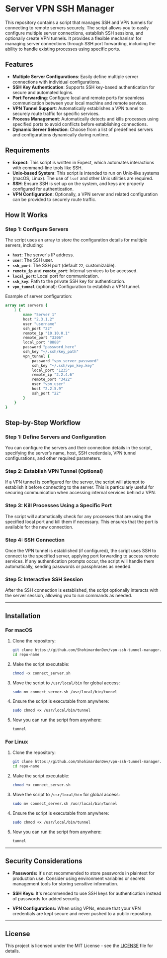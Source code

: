 # Server VPN SSH Manager

This repository contains a script that manages SSH and VPN tunnels for connecting to remote servers securely. The script allows you to easily configure multiple server connections, establish SSH sessions, and optionally create VPN tunnels. It provides a flexible mechanism for managing server connections through SSH port forwarding, including the ability to handle existing processes using specific ports.

## Features

- **Multiple Server Configurations**: Easily define multiple server connections with individual configurations.
- **SSH Key Authentication**: Supports SSH key-based authentication for secure and automated logins.
- **Port Forwarding**: Configure local and remote ports for seamless communication between your local machine and remote services.
- **VPN Tunnel Support**: Automatically establishes a VPN tunnel to securely route traffic for specific services.
- **Process Management**: Automatically detects and kills processes using specified ports to avoid conflicts before establishing connections.
- **Dynamic Server Selection**: Choose from a list of predefined servers and configurations dynamically during runtime.

## Requirements

- **Expect**: This script is written in Expect, which automates interactions with command-line tools like SSH.
- **Unix-based System**: This script is intended to run on Unix-like systems (macOS, Linux). The use of `lsof` and other Unix utilities are required.
- **SSH**: Ensure SSH is set up on the system, and keys are properly configured for authentication.
- **VPN Configuration**: Optionally, a VPN server and related configuration can be provided to securely route traffic.

## How It Works

### Step 1: Configure Servers
The script uses an array to store the configuration details for multiple servers, including:
- **`host`**: The server's IP address.
- **`user`**: The SSH user.
- **`ssh_port`**: The SSH port (default `22`, customizable).
- **`remote_ip`** and **`remote_port`**: Internal services to be accessed.
- **`local_port`**: Local port for communication.
- **`ssh_key`**: Path to the private SSH key for authentication.
- **`vpn_tunnel`** (optional): Configuration to establish a VPN tunnel.

Example of server configuration:

```tcl
array set servers {
    1 {
        name "Server 1"
        host "2.3.1.2"
        user "username"
        ssh_port "22"
        remote_ip "10.10.0.1"
        remote_port "3306"
        local_port "8888"
        password "password_here"
        ssh_key "~/.ssh/key_path"
        vpn_tunnel {
            password "vpn_server_password"
            ssh_key "~/.ssh/vpn_key.key"
            local_port "1235"
            remote_ip "2.2.4.6"
            remote_port "3422"
            user "vpn_user"
            host "2.2.5.9"
            ssh_port "22"
        }
    }
}
```

## Step-by-Step Workflow

### Step 1: Define Servers and Configuration
You can configure the servers and their connection details in the script, specifying the server’s name, host, SSH credentials, VPN tunnel configurations, and other required parameters.

### Step 2: Establish VPN Tunnel (Optional)
If a VPN tunnel is configured for the server, the script will attempt to establish it before connecting to the server. This is particularly useful for securing communication when accessing internal services behind a VPN.

### Step 3: Kill Processes Using a Specific Port
The script will automatically check for any processes that are using the specified local port and kill them if necessary. This ensures that the port is available for the new connection.

### Step 4: SSH Connection
Once the VPN tunnel is established (if configured), the script uses SSH to connect to the specified server, applying port forwarding to access remote services. If any authentication prompts occur, the script will handle them automatically, sending passwords or passphrases as needed.

### Step 5: Interactive SSH Session
After the SSH connection is established, the script optionally interacts with the server session, allowing you to run commands as needed.

---

## Installation

### For macOS

1. Clone the repository:

    ```bash
    git clone https://github.com/ShohimardonDev/vpn-ssh-tunnel-manager.git
    cd repo-name
    ```

2. Make the script executable:

    ```bash
    chmod +x connect_server.sh
    ```

3. Move the script to `/usr/local/bin` for global access:

    ```bash
    sudo mv connect_server.sh /usr/local/bin/tunnel
    ```

4. Ensure the script is executable from anywhere:

    ```bash
    sudo chmod +x /usr/local/bin/tunnel
    ```

5. Now you can run the script from anywhere:

    ```bash
    tunnel
    ```

### For Linux

1. Clone the repository:

    ```bash
    git clone https://github.com/ShohimardonDev/vpn-ssh-tunnel-manager.git
    cd repo-name
    ```

2. Make the script executable:

    ```bash
    chmod +x connect_server.sh
    ```

3. Move the script to `/usr/local/bin` for global access:

    ```bash
    sudo mv connect_server.sh /usr/local/bin/tunnel
    ```

4. Ensure the script is executable from anywhere:

    ```bash
    sudo chmod +x /usr/local/bin/tunnel
    ```

5. Now you can run the script from anywhere:

    ```bash
    tunnel
    ```

---

## Security Considerations

- **Passwords:** It's not recommended to store passwords in plaintext for production use. Consider using environment variables or secrets management tools for storing sensitive information.
  
- **SSH Keys:** It's recommended to use SSH keys for authentication instead of passwords for added security.

- **VPN Configurations:** When using VPNs, ensure that your VPN credentials are kept secure and never pushed to a public repository.

---

## License

This project is licensed under the MIT License - see the [LICENSE](LICENSE) file for details.

